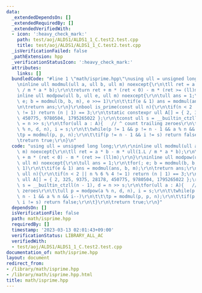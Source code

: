 ```yaml
---
data:
  _extendedDependsOn: []
  _extendedRequiredBy: []
  _extendedVerifiedWith:
  - icon: ':heavy_check_mark:'
    path: test/aoj/ALDS1/ALDS1_1_C.test2.test.cpp
    title: test/aoj/ALDS1/ALDS1_1_C.test2.test.cpp
  _isVerificationFailed: false
  _pathExtension: hpp
  _verificationStatusIcon: ':heavy_check_mark:'
  attributes:
    links: []
  bundledCode: "#line 1 \"math/isprime.hpp\"\nusing ull = unsigned long long;\r\n\r\
    \ninline ull modmul(ull a, ull b, ull m) noexcept{\r\n\tll ret = a * b - m * ull(1.L\
    \ / m * a * b);\r\n\treturn ret + m * (ret < 0) - m * (ret >= (ll)m);\r\n}\r\n\
    inline ull modpow(ull b, ull e, ull m) noexcept{\r\n\tull ans = 1;\r\n\tfor(;\
    \ e; b = modmul(b, b, m), e >>= 1)\r\n\t\tif(e & 1) ans = modmul(ans, b, m);\r\
    \n\treturn ans;\r\n}\r\nbool is_prime(const ull n){\r\n\tif(n < 2 || n % 6 % 4\
    \ != 1) return (n | 1) == 3;\r\n\tstatic constexpr ull A[] = { 2, 325, 9375, 28178,\
    \ 450775, 9780504, 1795265022 };\r\n\tconst ull s = __builtin_ctzll(n - 1), d\
    \ = n >> s;\r\n\tfor(ull a : A){   // ^ count trailing zeroes\r\n\t\tull p = modpow(a\
    \ % n, d, n), i = s;\r\n\t\twhile(p != 1 && p != n - 1 && a % n && i--)\r\n\t\t\
    \tp = modmul(p, p, n);\r\n\t\tif(p != n - 1 && i != s) return false;\r\n\t}\r\n\
    \treturn true;\r\n}\n"
  code: "using ull = unsigned long long;\r\n\r\ninline ull modmul(ull a, ull b, ull\
    \ m) noexcept{\r\n\tll ret = a * b - m * ull(1.L / m * a * b);\r\n\treturn ret\
    \ + m * (ret < 0) - m * (ret >= (ll)m);\r\n}\r\ninline ull modpow(ull b, ull e,\
    \ ull m) noexcept{\r\n\tull ans = 1;\r\n\tfor(; e; b = modmul(b, b, m), e >>=\
    \ 1)\r\n\t\tif(e & 1) ans = modmul(ans, b, m);\r\n\treturn ans;\r\n}\r\nbool is_prime(const\
    \ ull n){\r\n\tif(n < 2 || n % 6 % 4 != 1) return (n | 1) == 3;\r\n\tstatic constexpr\
    \ ull A[] = { 2, 325, 9375, 28178, 450775, 9780504, 1795265022 };\r\n\tconst ull\
    \ s = __builtin_ctzll(n - 1), d = n >> s;\r\n\tfor(ull a : A){   // ^ count trailing\
    \ zeroes\r\n\t\tull p = modpow(a % n, d, n), i = s;\r\n\t\twhile(p != 1 && p !=\
    \ n - 1 && a % n && i--)\r\n\t\t\tp = modmul(p, p, n);\r\n\t\tif(p != n - 1 &&\
    \ i != s) return false;\r\n\t}\r\n\treturn true;\r\n}"
  dependsOn: []
  isVerificationFile: false
  path: math/isprime.hpp
  requiredBy: []
  timestamp: '2023-03-13 02:01:43+09:00'
  verificationStatus: LIBRARY_ALL_AC
  verifiedWith:
  - test/aoj/ALDS1/ALDS1_1_C.test2.test.cpp
documentation_of: math/isprime.hpp
layout: document
redirect_from:
- /library/math/isprime.hpp
- /library/math/isprime.hpp.html
title: math/isprime.hpp
---
```

